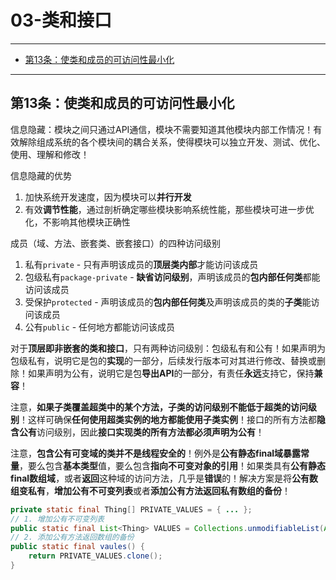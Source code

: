 ﻿# 03-类和接口

---

- [第13条：使类和成员的可访问性最小化](#第13条使类和成员的可访问性最小化)

---

## 第13条：使类和成员的可访问性最小化

信息隐藏：模块之间只通过API通信，模块不需要知道其他模块内部工作情况！有效解除组成系统的各个模块间的耦合关系，使得模块可以独立开发、测试、优化、使用、理解和修改！

信息隐藏的优势
1. 加快系统开发速度，因为模块可以**并行开发**
2. 有效**调节性能**，通过剖析确定哪些模块影响系统性能，那些模块可进一步优化，不影响其他模块正确性

成员（域、方法、嵌套类、嵌套接口）的四种访问级别
1. 私有`private` - 只有声明该成员的**顶层类内部**才能访问该成员
2. 包级私有`package-private` - __缺省访问级别__，声明该成员的**包内部任何类**都能访问该成员
3. 受保护`protected` - 声明该成员的**包内部任何类**及声明该成员的类的**子类**能访问该成员
4. 公有`public` - 任何地方都能访问该成员

对于**顶层即非嵌套的类和接口**，只有两种访问级别：包级私有和公有！如果声明为包级私有，说明它是包的**实现**的一部分，后续发行版本可对其进行修改、替换或删除！如果声明为公有，说明它是包**导出API**的一部分，有责任**永远**支持它，保持**兼容**！

注意，__如果子类覆盖超类中的某个方法，子类的访问级别不能低于超类的访问级别__！这样可确保**任何使用超类实例的地方都能使用子类实例**！接口的所有方法都**隐含公有**访问级别，因此**接口实现类的所有方法都必须声明为公有**！

注意，**包含公有可变域的类并不是线程安全的**！例外是**公有静态final域暴露常量**，要么包含**基本类型**值，要么包含**指向不可变对象的引用**！如果类具有**公有静态final数组域**，或者**返回**这种域的访问方法，几乎是**错误**的！解决方案是将**公有数组变私有**，**增加公有不可变列表**或者**添加公有方法返回私有数组的备份**！

```Java
private static final Thing[] PRIVATE_VALUES = { ... };
// 1. 增加公有不可变列表
public static final List<Thing> VALUES = Collections.unmodifiableList(Arrays.asList(PRIVATE_VALUES));
// 2. 添加公有方法返回数组的备份
public static final vaules() {
	return PRIVATE_VALUES.clone();
}
```